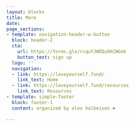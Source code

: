 ```yaml
---
layout: blocks
title: More
date: 
page_sections:
- template: navigation-header-w-button
  block: header-2
  cta:
    url: https://forms.gle/rcquYJWDQuhKCWGe6
    button_text: sign up
  logo: ''
  navigation:
  - link: https://loveyourself.fund/
    link_text: Home
  - link: https://loveyourself.fund/resources
    link_text: Resources
- template: simple-footer
  block: footer-1
  content: organized by alex halbeisen ❤️

---
```

